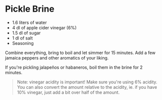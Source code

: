 # Pickle Brine

- 1.6 liters of water
- 4 dl of apple cider vinegar (6%)
- 1.5 dl of sugar
- 1 dl of salt
- Seasoning

Combine everything, bring to boil and let simmer for 15 minutes. Add a few jamaica peppers and other aromatics of your liking.

If you're pickling jalapeños or habaneros, boil them in the brine for 2 minutes.

> Note: vinegar acidity is important! Make sure you're using 6% acidity. You can also convert the amount relative to the acidity, ie. if you have 10% vinegar, just add a bit over half of the amount.
